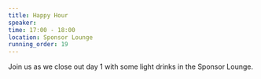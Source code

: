 ```yaml
---
title: Happy Hour
speaker:
time: 17:00 - 18:00
location: Sponsor Lounge
running_order: 19
---
```


Join us as we close out day 1 with some light drinks in the Sponsor Lounge.
